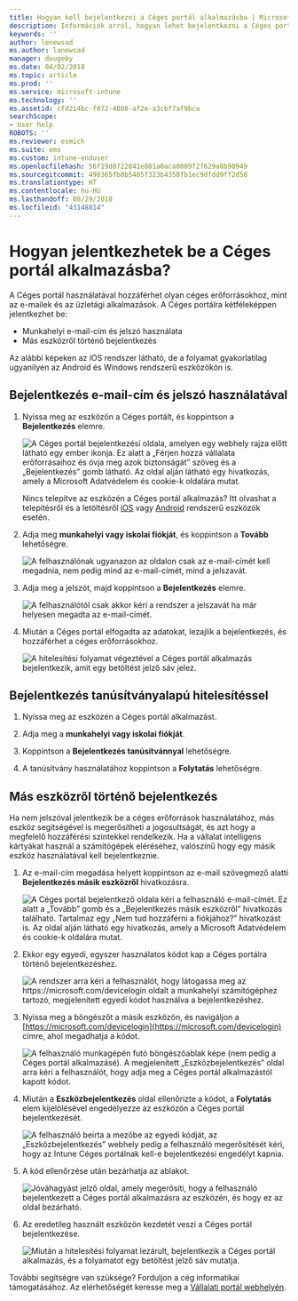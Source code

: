 ```yaml
---
title: Hogyan kell bejelentkezni a Céges portál alkalmazásba | Microsoft Docs
description: Információk arról, hogyan lehet bejelentkezni a Céges portál alkalmazásba különféle platformokon.
keywords: ''
author: lenewsad
ms.author: lanewsad
manager: dougeby
ms.date: 04/02/2018
ms.topic: article
ms.prod: ''
ms.service: microsoft-intune
ms.technology: ''
ms.assetid: cfd214bc-f072-4808-af2e-a3cbf7af9bca
searchScope:
- User help
ROBOTS: ''
ms.reviewer: esmich
ms.suite: ems
ms.custom: intune-enduser
ms.openlocfilehash: 56f19d0722841e801a0aca0009f2f629a8b90949
ms.sourcegitcommit: 490365fb8b5405f323b4358fb1ec9dfdd9ff2d58
ms.translationtype: HT
ms.contentlocale: hu-HU
ms.lasthandoff: 08/29/2018
ms.locfileid: "43148814"
---
```

# <a name="how-do-i-sign-in-to-the-company-portal-app---user-story-1132123--"></a>Hogyan jelentkezhetek be a Céges portál alkalmazásba? <!--User Story 1132123-->

A Céges portál használatával hozzáférhet olyan céges erőforrásokhoz, mint az e-mailek és az üzletági alkalmazások. A Céges portálra kétféleképpen jelentkezhet be:

* Munkahelyi e-mail-cím és jelszó használata
* Más eszközről történő bejelentkezés

Az alábbi képeken az iOS rendszer látható, de a folyamat gyakorlatilag ugyanilyen az Android és Windows rendszerű eszközökön is.

## <a name="signing-in-with-your-email-address-and-password"></a>Bejelentkezés e-mail-cím és jelszó használatával

1. Nyissa meg az eszközön a Céges portált, és koppintson a **Bejelentkezés** elemre.

   ![A Céges portál bejelentkezési oldala, amelyen egy webhely rajza előtt látható egy ember ikonja. Ez alatt a „Férjen hozzá vállalata erőforrásaihoz és óvja meg azok biztonságát” szöveg és a „Bejelentkezés” gomb látható. Az oldal alján látható egy hivatkozás, amely a Microsoft Adatvédelem és cookie-k oldalára mutat.](/intune-user-help/media/cp_ios_aad_signin_after_1804_001.png)

   Nincs telepítve az eszközén a Céges portál alkalmazás? Itt olvashat a telepítésről és a letöltésről [iOS](install-and-sign-in-to-the-intune-company-portal-app-ios.md) vagy [Android](install-the-company-portal-app-android.md) rendszerű eszközök esetén.

2. Adja meg **munkahelyi vagy iskolai fiókját**, és koppintson a **Tovább** lehetőségre.

   ![A felhasználónak ugyanazon az oldalon csak az e-mail-címét kell megadnia, nem pedig mind az e-mail-címét, mind a jelszavát.](/intune-user-help/media/cp_ios_aad_signin_after_1804_002.png)

3. Adja meg a jelszót, majd koppintson a **Bejelentkezés** elemre.

   ![A felhasználótól csak akkor kéri a rendszer a jelszavát ha már helyesen megadta az e-mail-címét.](/intune-user-help/media/cp_ios_aad_signin_after_1804_003.png)

4. Miután a Céges portál elfogadta az adatokat, lezajlik a bejelentkezés, és hozzáférhet a céges erőforrásokhoz.   

   ![A hitelesítési folyamat végeztével a Céges portál alkalmazás bejelentkezik, amit egy betöltést jelző sáv jelez.](/intune-user-help/media/cp_ios_aad_signin_after_1804_004.png)

## <a name="signing-in-with-certificate-based-authentication"></a>Bejelentkezés tanúsítványalapú hitelesítéssel

1.  Nyissa meg az eszközén a Céges portál alkalmazást.

2.  Adja meg a **munkahelyi vagy iskolai fiókját**.

3.  Koppintson a **Bejelentkezés tanúsítvánnyal** lehetőségre.

4.  A tanúsítvány használatához koppintson a **Folytatás** lehetőségre.

## <a name="signing-in-from-another-device"></a>Más eszközről történő bejelentkezés

Ha nem jelszóval jelentkezik be a céges erőforrások használatához, más eszköz segítségével is megerősítheti a jogosultságát, és azt hogy a megfelelő hozzáférési szintekkel rendelkezik. Ha a vállalat intelligens kártyákat használ a számítógépek eléréséhez, valószínű hogy egy másik eszköz használatával kell bejelentkeznie.

1. Az e-mail-cím megadása helyett koppintson az e-mail szövegmező alatti **Bejelentkezés másik eszközről** hivatkozásra.

   ![A Céges portál bejelentkező oldala kéri a felhasználó e-mail-címét.  Ez alatt a „Tovább” gomb és a „Bejelentkezés másik eszközről” hivatkozás található. Tartalmaz egy „Nem tud hozzáférni a fiókjához?” hivatkozást is. Az oldal alján látható egy hivatkozás, amely a Microsoft Adatvédelem és cookie-k oldalára mutat.](/intune-user-help/media/cp_ios_aad_signin_after_1804_005.png)

2. Ekkor egy egyedi, egyszer használatos kódot kap a Céges portálra történő bejelentkezéshez.

   ![A rendszer arra kéri a felhasználót, hogy látogassa meg az https://microsoft.com/devicelogin oldalt a munkahelyi számítógéphez tartozó, megjelenített egyedi kódot használva a bejelentkezéshez.](/intune-user-help/media/cp_ios_aad_signin_after_1804_006.png)

3. Nyissa meg a böngészőt a másik eszközön, és navigáljon a [https://microsoft.com/devicelogin](https://microsoft.com/devicelogin) címre, ahol megadhatja a kódot.

   ![A felhasználó munkagépén futó böngészőablak képe (nem pedig a Céges portál alkalmazásé). A megjelenített „Eszközbejelentkezés” oldal arra kéri a felhasználót, hogy adja meg a Céges portál alkalmazástól kapott kódot.](/intune/media/cp_ios_aad_signin_from_another_device_after_1704_004.png)

4. Miután a **Eszközbejelentkezés** oldal ellenőrizte a kódot, a __Folytatás__ elem kijelölésével engedélyezze az eszközön a Céges portál bejelentkezését.

   ![A felhasználó beírta a mezőbe az egyedi kódját, az „Eszközbejelentkezés” webhely pedig a felhasználó megerősítését kéri, hogy az Intune Céges portálnak kell-e bejelentkezési engedélyt kapnia.](/intune/media/cp_ios_aad_signin_from_another_device_after_1704_005.png)

5. A kód ellenőrzése után bezárhatja az ablakot.

   ![Jóváhagyást jelző oldal, amely megerősíti, hogy a felhasználó bejelentkezett a Céges portál alkalmazásra az eszközén, és hogy ez az oldal bezárható.](/intune/media/cp_ios_aad_signin_from_another_device_after_1704_006.png)

6. Az eredetileg használt eszközön kezdetét veszi a Céges portál bejelentkezése.

   ![Miután a hitelesítési folyamat lezárult, bejelentkezik a Céges portál alkalmazás, és a folyamatot egy betöltést jelző sáv mutatja.](/intune-user-help/media/cp_ios_aad_signin_after_1804_007.png)

További segítségre van szüksége? Forduljon a cég informatikai támogatásához. Az elérhetőségét keresse meg a [Vállalati portál webhelyén](https://go.microsoft.com/fwlink/?linkid=2010980).
